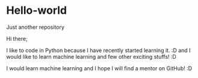 # Hello-world
Just another repository

Hi there;

I like to code in Python because I have recently started learning it. :D
and I would like to learn machine learning and few other exciting stuffs! :D

I would learn machine learning and I hope I will find a mentor on GitHub! :D
